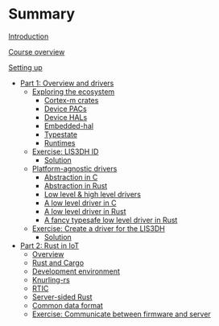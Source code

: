# Summary

[Introduction](preface/introduction.md)

[Course overview](preface/curriculum.md)

[Setting up](preface/setup.md)
 - [Part 1: Overview and drivers]()
   - [Exploring the ecosystem]()
     - [Cortex-m crates]()
     - [Device PACs]()
     - [Device HALs]()
     - [Embedded-hal]()
     - [Typestate]()
     - [Runtimes]()
   - [Exercise: LIS3DH ID]()
     - [Solution]()
   - [Platform-agnostic drivers]()
     - [Abstraction in C]()
     - [Abstraction in Rust]()
     - [Low level & high level drivers]()
     - [A low level driver in C]()
     - [A low level driver in Rust]()
     - [A fancy typesafe low level driver in Rust]()
   - [Exercise: Create a driver for the LIS3DH]()
     - [Solution]()
 - [Part 2: Rust in IoT]()
    - [Overview](./part_2/overview.md)
    - [Rust and Cargo](./part_2/cargo/1.md)
    - [Development environment](./part_2/dev_env/1.md)
    - [Knurling-rs](./part_2/knurling/1.md)
    - [RTIC](./part_2/rtic/1.md)
    - [Server-sided Rust](./part_2/server/1.md)
    - [Common data format](./part_2/common_format/1.md)
    - [Exercise: Communicate between firmware and server](./part_2/assignment.md)

